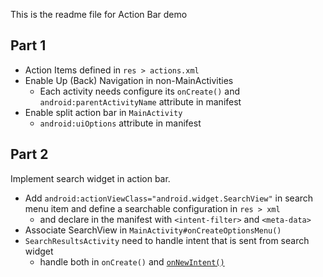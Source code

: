 This is the readme file for Action Bar demo

## Part 1

- Action Items defined in `res > actions.xml`
- Enable Up (Back) Navigation in non-MainActivities
	- Each activity needs configure its `onCreate()` and `android:parentActivityName` attribute in manifest
- Enable split action bar in `MainActivity`
	- `android:uiOptions` attribute in manifest

## Part 2

Implement search widget in action bar.

- Add `android:actionViewClass="android.widget.SearchView"` in search menu item and define a searchable configuration in `res > xml`
	- and declare in the manifest with `<intent-filter>` and `<meta-data>`
- Associate SearchView in `MainActivity#onCreateOptionsMenu()`
- `SearchResultsActivity` need to handle intent that is sent from search widget
	- handle both in `onCreate()` and [`onNewIntent()`](http://developer.android.com/reference/android/app/Activity.html#onNewIntent%28android.content.Intent%29)

